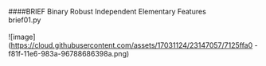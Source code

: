 ####BRIEF Binary Robust Independent Elementary Features<br>
brief01.py<br>
<br>
![image](https://cloud.githubusercontent.com/assets/17031124/23147057/7125ffa0
-f81f-11e6-983a-96788686398a.png)<br>
